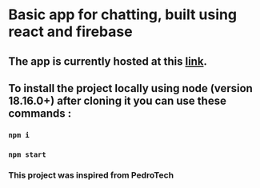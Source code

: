 # Basic app for chatting, built using react and firebase

## The app is currently hosted at this [link](https://chat-react-firebase-3f0a1.web.app/).

## To install the project locally using node (version 18.16.0+) after cloning it you can use these commands :

### `npm i`


### `npm start`

### This project was inspired from PedroTech
